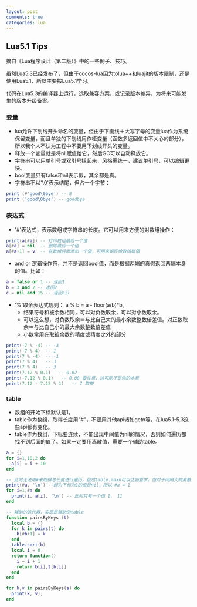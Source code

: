 ```yaml
---
layout: post
comments: true
categories: lua
---
```

## Lua5.1 Tips
  摘自《Lua程序设计（第二版）》中的一些例子、技巧。
  
  虽然Lua5.3已经发布了，但由于cocos-lua因为tolua++和luajit的版本限制，还是使用Lua5.1，所以主要按Lua5.1学习。
  
  代码在Lua5.3的编译器上运行，选取兼容方案，或记录版本差异，为将来可能发生的版本升级备案。
  
### 变量

- lua允许下划线开头命名的变量，但由于下画线＋大写字母的变量lua作为系统保留变量，而且单独的下划线用作哑变量（函数多返回值中不关心的部分），所以我个人不认为工程中不要用下划线开头的变量。
- 释放一个变量就是将nil赋值给它，然后GC可以自动释放它。
- 字符串可以用单引号或双引号括起来，风格需统一，建议单引号，可以编辑更快。
- bool变量只有false和nil表示假，其余都是真。
- 字符串不以'\0'表示结尾，但占一个字节：
```lua
print (#'good\0bye') -- 8
print ('good\0bye') -- goodbye
```

### 表达式

- '#'表达式，表示数组或字符串的长度。它可以用来方便的对数组操作：
```lua
print(a[#a]) -- 打印数组最后一个值
a[#a] = nil  -- 删除最后一个值
a[#a+1] = v  -- 在数组后面添加一个值，可用来循环给数组赋值
```
- and or 逻辑操作符，并不是返回bool值，而是根据两端的真假返回两端本身的值。比如：
```lua
a = false or 1 -- 返回1
b = 3 and 2 -- 返回2
c = nil and 15 -- 返回nil
```
- '%'取余表达式规则： a % b = a - floor(a/b)*b。
  - 结果符号和被余数相同，可以对负数取余，可以对小数取余。
  - 可以这么想，对负数取余＝与比自己大的最小余数整数倍差值。对正数取余＝与比自己小的最大余数整数倍差值
  - 小数常用在取被余数的精度或精度之外的部分
```lua
print(-7 % -4) -- -3
print(-7 % 4)  -- 1
print(7 % -4)  -- -1
print(7 % 4)   -- 3
print(7 % 4)   -- 3
print(7.12 % 0.1)   -- 0.02
print(-7.12 % 0.1)   -- 0.08 要注意，这可能不是你的本意
print(7.12 - 7.12 % 1)   -- 7 取整
```

### table

- 数组的开始下标默认是1。
- table作为数组，取得长度用"#"，不要用其他api诸如getn等，在lua5.1-5.3这些api都有变化。
- table作为数组，下标要连续，不能出现中间值为nil的情况，否则如何遍历都找不到后面的值了。如果一定要用离散值，需要一个辅助table。

```lua
a = {}
for i=1,10,2 do
  a[i] = i + 10
end

-- 此时无法用#来取得总长度进行遍历，虽然table.maxn可以达到要求，但对于间隔大的离散值效率低，且5.3不兼容
print(#a, '\n') --因为下标为2的值是nil，所以 #a = 1
for i=1,#a do
  print(i, a[i], '\n') -- 此时只有一个值 1， 11
end

-- 辅助的迭代器，实质是辅助的table
function pairsByKeys (t)
  local b = {}
  for k in pairs(t) do
    b[#b+1] = k
  end
  table.sort(b)
  local i = 0
  return function()
    i = i + 1
    return b[i],t[b[i]]
  end
end

for k,v in pairsByKeys(a) do
  print(k, v);
end
```
